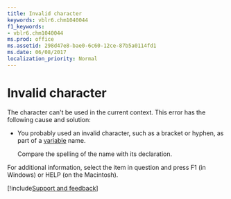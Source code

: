 ```yaml
---
title: Invalid character
keywords: vblr6.chm1040044
f1_keywords:
- vblr6.chm1040044
ms.prod: office
ms.assetid: 298d47e8-bae0-6c60-12ce-87b5a0114fd1
ms.date: 06/08/2017
localization_priority: Normal
---
```



# Invalid character

The character can't be used in the current context. This error has the following cause and solution:



- You probably used an invalid character, such as a bracket or hyphen, as part of a [variable](../../Glossary/vbe-glossary.md#variable) name.
    
    Compare the spelling of the name with its declaration.
    

For additional information, select the item in question and press F1 (in Windows) or HELP (on the Macintosh).

[!include[Support and feedback](~/includes/feedback-boilerplate.md)]
